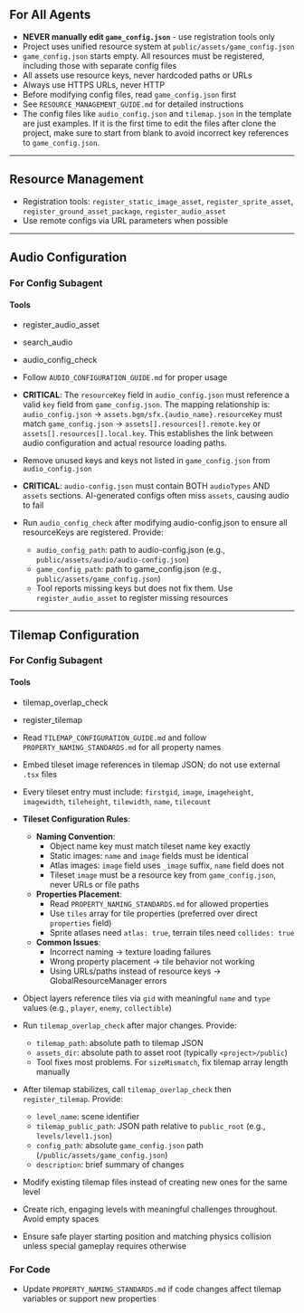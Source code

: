 ## For All Agents

- **NEVER manually edit `game_config.json`** - use registration tools only
- Project uses unified resource system at `public/assets/game_config.json`
- `game_config.json` starts empty. All resources must be registered, including those with separate config files
- All assets use resource keys, never hardcoded paths or URLs
- Always use HTTPS URLs, never HTTP
- Before modifying config files, read `game_config.json` first
- See `RESOURCE_MANAGEMENT_GUIDE.md` for detailed instructions
- The config files like `audio_config.json` and `tilemap.json` in the template are just examples. If it is the first time to edit the files after clone the project, make sure to start from blank to avoid incorrect key references to `game_config.json`.

---

## Resource Management

- Registration tools: `register_static_image_asset`, `register_sprite_asset`, `register_ground_asset_package`, `register_audio_asset`
- Use remote configs via URL parameters when possible

---

## Audio Configuration

### For Config Subagent

#### Tools
- register_audio_asset
- search_audio
- audio_config_check

- Follow `AUDIO_CONFIGURATION_GUIDE.md` for proper usage
- **CRITICAL**: The `resourceKey` field in `audio_config.json` must reference a valid `key` field from `game_config.json`. The mapping relationship is: `audio_config.json` → `assets.bgm/sfx.{audio_name}.resourceKey` must match `game_config.json` → `assets[].resources[].remote.key` or `assets[].resources[].local.key`. This establishes the link between audio configuration and actual resource loading paths.
- Remove unused keys and keys not listed in `game_config.json` from `audio_config.json`
- **CRITICAL**: `audio-config.json` must contain BOTH `audioTypes` AND `assets` sections. AI-generated configs often miss `assets`, causing audio to fail
- Run `audio_config_check` after modifying audio-config.json to ensure all resourceKeys are registered. Provide:
  - `audio_config_path`: path to audio-config.json (e.g., `public/assets/audio/audio-config.json`)
  - `game_config_path`: path to game_config.json (e.g., `public/assets/game_config.json`)
  - Tool reports missing keys but does not fix them. Use `register_audio_asset` to register missing resources

---

## Tilemap Configuration

### For Config Subagent

#### Tools
- tilemap_overlap_check
- register_tilemap

- Read `TILEMAP_CONFIGURATION_GUIDE.md` and follow `PROPERTY_NAMING_STANDARDS.md` for all property names
- Embed tileset image references in tilemap JSON; do not use external `.tsx` files
- Every tileset entry must include: `firstgid`, `image`, `imageheight`, `imagewidth`, `tileheight`, `tilewidth`, `name`, `tilecount`
- **Tileset Configuration Rules**: 
  - **Naming Convention**: 
    * Object name key must match tileset name key exactly
    * Static images: `name` and `image` fields must be identical
    * Atlas images: `image` field uses `_image` suffix, `name` field does not
    * Tileset `image` must be a resource key from `game_config.json`, never URLs or file paths
  - **Properties Placement**: 
    * Read `PROPERTY_NAMING_STANDARDS.md` for allowed properties
    * Use `tiles` array for tile properties (preferred over direct `properties` field)
    * Sprite atlases need `atlas: true`, terrain tiles need `collides: true`
  - **Common Issues**: 
    * Incorrect naming → texture loading failures
    * Wrong property placement → tile behavior not working
    * Using URLs/paths instead of resource keys → GlobalResourceManager errors
- Object layers reference tiles via `gid` with meaningful `name` and `type` values (e.g., `player`, `enemy`, `collectible`)
- Run `tilemap_overlap_check` after major changes. Provide:
  - `tilemap_path`: absolute path to tilemap JSON
  - `assets_dir`: absolute path to asset root (typically `<project>/public`)
  - Tool fixes most problems. For `sizeMismatch`, fix tilemap array length manually
- After tilemap stabilizes, call `tilemap_overlap_check` then `register_tilemap`. Provide:
  - `level_name`: scene identifier
  - `tilemap_public_path`: JSON path relative to `public_root` (e.g., `levels/level1.json`)
  - `config_path`: absolute `game_config.json` path (`/public/assets/game_config.json`)
  - `description`: brief summary of changes
- Modify existing tilemap files instead of creating new ones for the same level
- Create rich, engaging levels with meaningful challenges throughout. Avoid empty spaces
- Ensure safe player starting position and matching physics collision unless special gameplay requires otherwise

### For Code

- Update `PROPERTY_NAMING_STANDARDS.md` if code changes affect tilemap variables or support new properties

